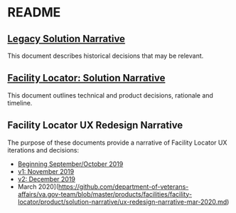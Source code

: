 # README

## [Legacy Solution Narrative](https://github.com/department-of-veterans-affairs/va.gov-team/blob/master/products/facilities/facility-locator/product-archive/legacy-solution-narrative.md) 

This document describes historical decisions that may be relevant. 

## [Facility Locator: Solution Narrative](https://github.com/department-of-veterans-affairs/va.gov-team/blob/master/products/facilities/facility-locator/product/solution-narrative/solution-narrative.md)

This document outlines technical and product decisions, rationale and timeline. 

## Facility Locator UX Redesign Narrative

The purpose of these documents provide a narrative of Facility Locator UX iterations and decisions: 

- [Beginning September/October 2019](https://github.com/department-of-veterans-affairs/va.gov-team/blob/master/products/facilities/facility-locator/product/solution-narrative/ux-redesign-narrative-sept-2019.md)
- [v1: November 2019](https://github.com/department-of-veterans-affairs/va.gov-team/blob/master/products/facilities/facility-locator/product/solution-narrative/ux-redesign-narrative-nov-2019.md)
- [v2: December 2019](https://github.com/department-of-veterans-affairs/va.gov-team/blob/master/products/facilities/facility-locator/product/solution-narrative/ux-redesign-narrative-dec-2019.md)
- March 2020](https://github.com/department-of-veterans-affairs/va.gov-team/blob/master/products/facilities/facility-locator/product/solution-narrative/ux-redesign-narrative-mar-2020.md)
